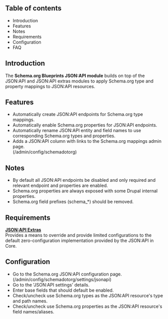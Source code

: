 Table of contents
-----------------

* Introduction
* Features
* Notes
* Requirements
* Configuration
* FAQ


Introduction
------------

The **Schema.org Blueprints JSON:API module** builds on top of the JSON:API
and JSON:API extras modules to apply Schema.org type and property mappings
to JSON:API resources.


Features
--------

- Automatically create JSON:API endpoints for Schema.org type mappings.
- Automatically enable Schema.org properties for JSON:API endpoints.
- Automatically rename JSON:API entity and field names to use corresponding
  Schema.org types and properties.
- Adds a JSON:API column with links to the Schema.org mappings admin page.  
  (/admin/config/schemadotorg)


Notes
-----

- By default all JSON:API endpoints be disabled and only required and relevant
  endpoint and properties are enabled.  
- Schema.org properties are always exposed with some Drupal internal properties.
- Schema.org field prefixes (schema_*) should be removed.


Requirements
------------

**[JSON:API Extras](https://www.drupal.org/project/jsonapi_extras)**    
Provides a means to override and provide limited configurations to the default
zero-configuration implementation provided by the JSON:API in Core.


Configuration
-------------

- Go to the Schema.org JSON:API configuration page.  
  (/admin/config/schemadotorg/settings/jsonapi)
- Go to the 'JSON:API settings' details.
- Enter base fields that should default be enabled.
- Check/uncheck use Schema.org types as the JSON:API resource's type
  and path names.
- Check/uncheck use Schema.org properties as the JSON:API resource's field
  names/aliases.

